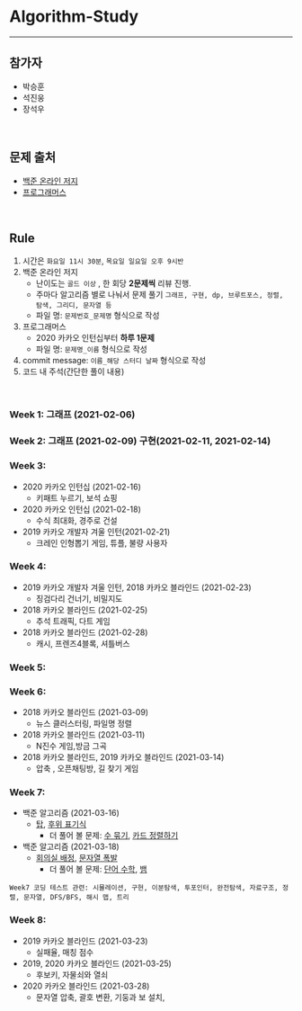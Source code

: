 # **Algorithm-Study**
---
## **참가자**
  - 박승훈
  - 석진웅
  - 장석우
  <br>

## **문제 출처**<br>
  - [백준 온라인 저지](https://www.acmicpc.net/)
  - [프로그래머스](https://programmers.co.kr/)
<br>

## Rule

1. 시간은 `화요일 11시 30분`, `목요일 일요일 오후 9시반`
2. 백준 온라인 저지
    - 난이도는 `골드 이상` , 한 회당 **2문제씩** 리뷰 진행.
    - 주마다 알고리즘 별로 나눠서 문제 풀기 `그래프, 구현, dp, 브루트포스, 정렬, 탐색, 그리디, 문자열 등`
    - 파일 명: `문제번호_문제명` 형식으로 작성
3. 프로그래머스
    - 2020 카카오 인턴십부터 **하루 1문제**
    - 파일 명: `문제명_이름` 형식으로 작성
4. commit message: `이름_해당 스터디 날짜` 형식으로 작성
5. 코드 내 주석(간단한 풀이 내용)
<br>

### Week 1: 그래프 (2021-02-06)

### Week 2: 그래프 (2021-02-09) 구현(2021-02-11, 2021-02-14)

### Week 3:
  - 2020 카카오 인턴십 (2021-02-16)
      - 키패트 누르기, 보석 쇼핑
  - 2020 카카오 인턴십 (2021-02-18)
      - 수식 최대화, 경주로 건설
  - 2019 카카오 개발자 겨울 인턴(2021-02-21)
      - 크레인 인형뽑기 게임, 튜플, 불량 사용자

### Week 4:
  - 2019 카카오 개발자 겨울 인턴, 2018 카카오 블라인드 (2021-02-23)
      - 징검다리 건너기, 비밀지도
  - 2018 카카오 블라인드 (2021-02-25)
      - 추석 트래픽, 다트 게임
  - 2018 카카오 블라인드 (2021-02-28)
      - 캐시, 프렌즈4블록, 셔틀버스 

### Week 5:

### Week 6:
  - 2018 카카오 블라인드 (2021-03-09)
      - 뉴스 클러스터링, 파일명 정렬
  - 2018 카카오 블라인드 (2021-03-11)
      - N진수 게임,방금 그곡
  - 2018 카카오 블라인드, 2019 카카오 블라인드 (2021-03-14)
      - 압축 , 오픈채팅방, 길 찾기 게임
### Week 7:
  - 백준 알고리즘 (2021-03-16)
    - [탑](https://www.acmicpc.net/problem/2493), [후위 표기식](https://www.acmicpc.net/problem/1918)
      - 더 풀어 볼 문제: [수 묶기](https://www.acmicpc.net/problem/1744), [카드 정렬하기](https://www.acmicpc.net/problem/1715
)
  - 백준 알고리즘 (2021-03-18)
    - [회의실 배정](https://www.acmicpc.net/problem/1931), [문자열 폭발](https://www.acmicpc.net/problem/9935)
      - 더 풀어 볼 문제: [단어 수학](https://www.acmicpc.net/problem/1339), [뱀](https://www.acmicpc.net/problem/3190)

`Week7 코딩 테스트 관련: 시뮬레이션, 구현, 이분탐색, 투포인터, 완전탐색, 자료구조, 정렬, 문자열, DFS/BFS, 해시 맵, 트리`
### Week 8:
  - 2019 카카오 블라인드 (2021-03-23)
    - 실패율, 매칭 점수
  - 2019, 2020 카카오 블라인드 (2021-03-25)
    - 후보키, 자물쇠와 열쇠
  - 2020 카카오 블라인드 (2021-03-28)
    - 문자열 압축, 괄호 변환, 기둥과 보 설치,  
 
